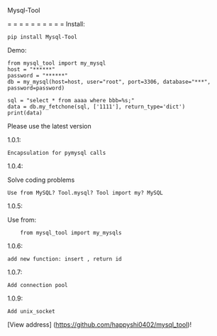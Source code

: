 Mysql-Tool

= = = = = = = = = =
Install:

    pip install Mysql-Tool
    
Demo:

    from mysql_tool import my_mysql
    host = "******"
    password = "******"
    db = my_mysql(host=host, user="root", port=3306, database="***", password=password)
    
    sql = "select * from aaaa where bbb=%s;"
    data = db.my_fetchone(sql, ['1111'], return_type='dict')
    print(data)


Please use the latest version

1.0.1:

    Encapsulation for pymysql calls


1.0.4:

Solve coding problems
    
    Use from MySQL? Tool.mysql? Tool import my? MySQL


1.0.5:

Use from:
    
        from mysql_tool import my_mysqls

1.0.6: 

    add new function: insert , return id

1.0.7: 

    Add connection pool
    
1.0.9: 

    Add unix_socket 

[View address] (https://github.com/happyshi0402/mysql_tool)!